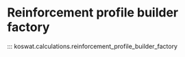 # Reinforcement profile builder factory
::: koswat.calculations.reinforcement_profile_builder_factory